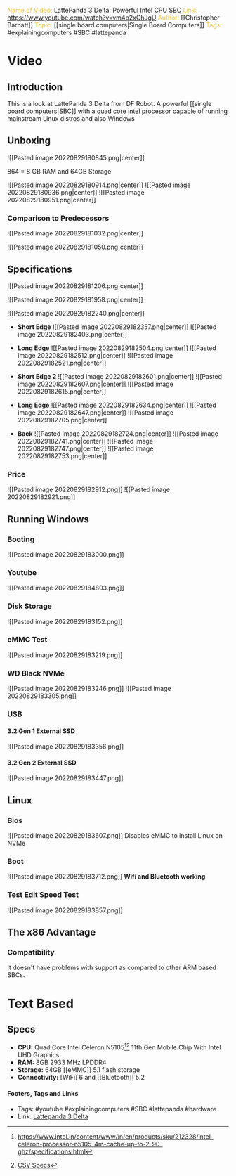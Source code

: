 <span style="color: #f2c23d;">Name of Video:</span>  LattePanda 3 Delta: Powerful Intel CPU SBC
<span style="color: #f2c23d;">Link: </span>https://www.youtube.com/watch?v=vm4o2xChJgU
<span style="color: #f2c23d;">Author: </span> [[Christopher Barnatt]]
<span style="color: #f2c23d;">Topic: </span> [[single board computers|Single Board Computers]]
<span style="color: #f2c23d;">Tags:</span> #explainingcomputers #SBC #lattepanda 

# Video

## Introduction
This is a look at LattePanda 3 Delta from DF Robot. A powerful [[single board computers|SBC]] with a quad core intel processor capable of running mainstream Linux distros and also Windows

## Unboxing
![[Pasted image 20220829180845.png|center]]

864 = 8 GB RAM and 64GB Storage

![[Pasted image 20220829180914.png|center]]
![[Pasted image 20220829180936.png|center]]
![[Pasted image 20220829180951.png|center]]

### Comparison to Predecessors
![[Pasted image 20220829181032.png|center]]

![[Pasted image 20220829181050.png|center]]


## Specifications
![[Pasted image 20220829181206.png|center]]

![[Pasted image 20220829181958.png|center]]

![[Pasted image 20220829182240.png|center]]

- **Short Edge**
![[Pasted image 20220829182357.png|center]]
![[Pasted image 20220829182403.png|center]]

- **Long Edge**
![[Pasted image 20220829182504.png|center]]
![[Pasted image 20220829182512.png|center]]
![[Pasted image 20220829182521.png|center]]

- **Short Edge 2**
![[Pasted image 20220829182601.png|center]]
![[Pasted image 20220829182607.png|center]]
![[Pasted image 20220829182615.png|center]]

- **Long Edge**
![[Pasted image 20220829182634.png|center]]
![[Pasted image 20220829182647.png|center]]
![[Pasted image 20220829182705.png|center]]

- **Back**
![[Pasted image 20220829182724.png|center]]
![[Pasted image 20220829182741.png|center]]
![[Pasted image 20220829182747.png|center]]
![[Pasted image 20220829182753.png|center]]

### Price
![[Pasted image 20220829182912.png]]
![[Pasted image 20220829182921.png]]

## Running Windows
### Booting
![[Pasted image 20220829183000.png]]

### Youtube
![[Pasted image 20220829184803.png]]

### Disk Storage
![[Pasted image 20220829183152.png]]

### eMMC Test
![[Pasted image 20220829183219.png]]

### WD Black NVMe
![[Pasted image 20220829183246.png]]
![[Pasted image 20220829183305.png]]

### USB 

#### 3.2 Gen 1 External SSD
![[Pasted image 20220829183356.png]]

#### 3.2 Gen 2 External SSD
![[Pasted image 20220829183447.png]]

## Linux
### Bios
![[Pasted image 20220829183607.png]]
Disables eMMC to install Linux on NVMe

### Boot
![[Pasted image 20220829183712.png]]
**Wifi and Bluetooth working**

 ### Test Edit Speed Test
![[Pasted image 20220829183857.png]]

## The x86 Advantage
### Compatibility
It doesn't have problems with support as compared to other ARM based SBCs.

# Text Based

## Specs
- **CPU:** Quad Core Intel Celeron N5105[^1][^2] 11th Gen Mobile Chip With Intel UHD Graphics.
- **RAM:** 8GB 2933 MHz LPDDR4
- **Storage:** 64GB [[eMMC]] 5.1 flash storage
- **Connectivity:** [WiFi] 6 and [[Bluetooth]] 5.2











#### Footers, Tags and Links
- Tags: #youtube #explainingcomputers #SBC #lattepanda #hardware
- Link: [Lattepanda 3 Delta](https://www.lattepanda.com/lattepanda-3-delta)

[^1]:https://www.intel.in/content/www/in/en/products/sku/212328/intel-celeron-processor-n5105-4m-cache-up-to-2-90-ghz/specifications.html
[^2]: [CSV Specs](file:///C:/Users/JAY/Documents/Obsidian%20Vaults/notes/Computer%20Science/Hardware/SBCs/LattePanda/attachments/Intel_UPE_SpecificationsChart_2022_08_29.csv)